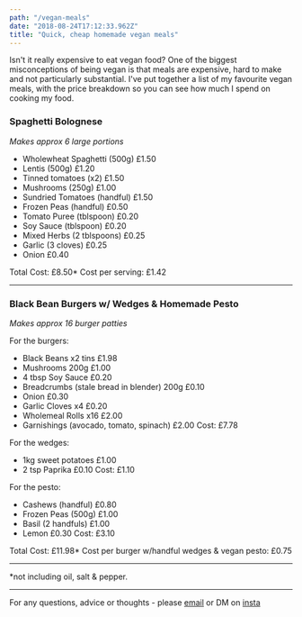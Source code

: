 ```yaml
---
path: "/vegan-meals"
date: "2018-08-24T17:12:33.962Z"
title: "Quick, cheap homemade vegan meals"
---
```

Isn't it really expensive to eat vegan food? One of the biggest misconceptions of being vegan is that meals are expensive, hard to make and not particularly substantial. I've put together a list of my favourite vegan meals, with the price breakdown so you can see how much I spend on cooking my food.

### Spaghetti Bolognese

*Makes approx 6 large portions*

- Wholewheat Spaghetti (500g) £1.50
- Lentis (500g) £1.20
- Tinned tomatoes (x2) £1.50
- Mushrooms (250g) £1.00
- Sundried Tomatoes (handful) £1.50
- Frozen Peas (handful) £0.50
- Tomato Puree (tblspoon) £0.20
- Soy Sauce (tblspoon) £0.20
- Mixed Herbs (2 tblspoons) £0.25
- Garlic (3 cloves) £0.25
- Onion £0.40

Total Cost: £8.50* 
Cost per serving: £1.42

---

### Black Bean Burgers w/ Wedges & Homemade Pesto

*Makes approx 16 burger patties*

For the burgers:
- Black Beans x2 tins £1.98
- Mushrooms 200g £1.00
- 4 tbsp Soy Sauce £0.20
- Breadcrumbs (stale bread in blender) 200g £0.10
- Onion £0.30
- Garlic Cloves x4 £0.20
- Wholemeal Rolls x16 £2.00
- Garnishings (avocado, tomato, spinach) £2.00 
Cost: £7.78 

For the wedges:
- 1kg sweet potatoes £1.00
- 2 tsp Paprika £0.10
Cost: £1.10 

For the pesto:
- Cashews (handful) £0.80
- Frozen Peas (500g) £1.00
- Basil (2 handfuls) £1.00
- Lemon £0.30
Cost: £3.10 

Total Cost: £11.98* 
Cost per burger w/handful wedges & vegan pesto: £0.75

---

*not including oil, salt & pepper.

---

For any questions, advice or thoughts - please [email](mailto:sampritchard@msn.com?Subject=Hello) or DM on [insta](https://www.instagram.com/howhardpritchard/)